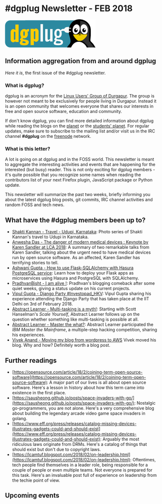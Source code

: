 
# \#dgplug Newsletter - FEB 2018

![dgplug logo][img:logo]

## Information aggregation from and around dgplug

*Here it is*, the first issue of the \#dgplug newsletter.

### What is dgplug?

dgplug is an acronym for the [Linux Users' Group of Durgapur][link:dgplug]. The group is however not meant to be exclusively for people living in Durgapur. Instead it is an open community that welcomes everyone that shares our interests in free and open source software, education and community.

If don't know dgplug, you can find more detailed information about dgplug while reading the blogs on the [planet][link:planet] or the [students' planet][link:students_planet]. For regular updates, make sure to subscribe to the mailing list and/or visit us in the IRC channel **\#dgplug** on the [freenode][link:freenode] network.

### What is this letter?

A lot is going on at dgplug and in the FOSS world. This newsletter is meant to aggregate the interesting activities and events that are happening for the interested (but busy) reader. This is not only exciting for dgplug members - it's quite possible that you recognize some names when reading the contributors list of your next Firefox plugin, JavaScript package or Python update.

This newsletter will summarize the past two weeks, briefly informing you about the latest dgplug blog posts, git commits, IRC channel activities and random FOSS and tech news.


## What have the \#dgplug members been up to?

- [Shakti Kannan - Travel - Udupi, Karnataka](http://www.shakthimaan.com/posts/2018/02/14/udupi/news.html): Photo series of Shakti Kannan's travel to Udupi in Karnataka.
- [Anwesha Das - The danger of modern medical devices : Keynote by Karen Sandler at LCA 2018](http://anweshadas.in/the-danger-of-modern-medical-devices/): A summary of two remarkable talks from Karen Sandler, talking about the urgent need to have medical devices run by open source software. As an affected, Karen Sandler has terrifying stories to tell.
- [Ashwani Gupta - How to use Flask-SQLAlchemy with Hasura PostgreSQL service](https://ashwanigblog.wordpress.com/2018/02/15/how-to-use-flask-sqlalchemy-with-hasura-postgresql-service/): Learn how to deploy your Flask apps as microservices using Hasura and PostgreSQL with SQLAlchemy.
- [PradhvanBisht - I am alive !](https://medium.com/@Pradhvan/i-am-alive-40317770655a?source=rss-db9d0854d49e------2): Pradhvan's blogging comeback after some quiet weeks, giving a status update on his current projects.
- [Vipul Gupta - Django Party #Investopad_HKV](https://mixstersite.wordpress.com/2018/02/10/django-party-investopad_hkv_pydladies/): Vipul Gupta sharing his experience attending the Django Party that has taken place at the IIT Delhi on 3rd of February 2018.
- [Abstract Learner - Multi-tasking is a myth!](http://phi2infinity.blogspot.com/2018/02/multi-tasking-is-myth.html): Starting with Scott Hanselman's *Scale Yourself*, Abstract Learner follows up on the question whether something like multi-tasking is possible at all.
- [Abstract Learner - Master the what?](http://phi2infinity.blogspot.com/2018/02/master-what.html): Abstract Learner participated the *IBM Master the Mainframe*, a multiple-step hacking competition, sharing his experiences.
- [Vivek Anand - Moving my blog from wordpress to AWS](https://vivekanandxyz.wordpress.com/2018/02/08/moving-my-blog-from-wordpress-to-aws/) Vivek moved his blog. Why and how? Definitely worth a blog post.


## Further readings

- [https://opensource.com/article/18/2/coining-term-open-source-software](https://opensource.com/article/18/2/coining-term-open-source-software): A major part of our lives is all about open source software. Here's a lesson in history about how this term came into existence in the first place.
- [https://sausheong.github.io/posts/space-invaders-with-go/](https://sausheong.github.io/posts/space-invaders-with-go/): Nostalgic go-programmers, you are not alone. Here's a very comprehensive blog about building the legendary arcade video game space invaders in golang.
- [https://www.eff.org/press/releases/catalog-missing-devices-illustrates-gadgets-could-and-should-exist](https://www.eff.org/press/releases/catalog-missing-devices-illustrates-gadgets-could-and-should-exist): Arguably the most ridiculous laws originate from DRMs. Here's a catalog of things that should exist but don't due to copyright laws.
- [https://lcamtuf.blogspot.com/2018/02/on-leadership.html](https://lcamtuf.blogspot.com/2018/02/on-leadership.html): Oftentimes, tech people find themselves in a leader role, being responsible for a couple of people or even multiple teams. Not everyone is prepared for this task. Here's an invaluable post full of experience on leadership from the techie point of view.

## Upcoming events

[img:logo]: ../../static/img/dgplug_logo.png
[link:dgplug]: https://dgplug.org
[link:planet]: http://planet.dgplug.org
[link:students_planet]: http://students.planet.dgplug.org
[link:freenode]: https://freenode.net
